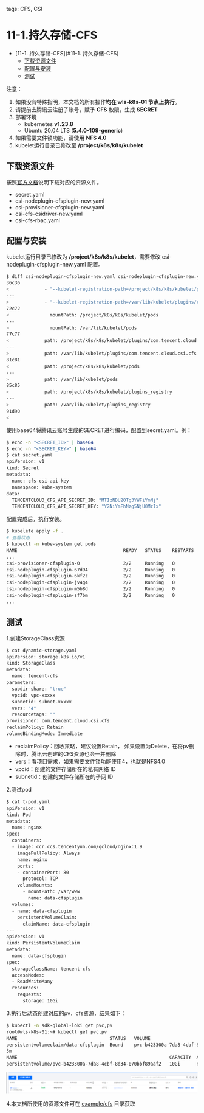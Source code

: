tags: CFS, CSI

# 11-1.持久存储-CFS

<!-- TOC -->

- [11-1. 持久存储-CFS](#11-1. 持久存储-CFS)
    - [下载资源文件](#下载资源文件)
    - [配置与安装](#配置与安装)
    - [测试](#测试)

<!-- /TOC -->

注意：
1. 如果没有特殊指明，本文档的所有操作**均在 wls-k8s-01 节点上执行**。
2. 请提前去腾讯云注册子账号，赋予 **CFS** 权限，生成 **SECRET**
3. 部署环境
   - kubernetes **v1.23.8**
   - Ubuntu 20.04 LTS (**5.4.0-109-generic**)
4. 如果需要文件锁功能，请使用 **NFS 4.0** 
5. kubelet运行目录已修改至 **/project/k8s/k8s/kubelet**

## 下载资源文件

按照[官方文档](https://github.com/TencentCloud/kubernetes-csi-tencentcloud/blob/master/docs/README_CFS.md)说明下载对应的资源文件。

- secret.yaml
- csi-nodeplugin-cfsplugin-new.yaml
- csi-provisioner-cfsplugin-new.yaml
- csi-cfs-csidriver-new.yaml
- csi-cfs-rbac.yaml

## 配置与安装

kubelet运行目录已修改为 **/project/k8s/k8s/kubelet**，需要修改 csi-nodeplugin-cfsplugin-new.yaml 配置。

``` bash
$ diff csi-nodeplugin-cfsplugin-new.yaml csi-nodeplugin-cfsplugin-new.yaml.back
36c36
<             - "--kubelet-registration-path=/project/k8s/k8s/kubelet/plugins/com.tencent.cloud.csi.cfs/csi.sock"
---
>             - "--kubelet-registration-path=/var/lib/kubelet/plugins/com.tencent.cloud.csi.cfs/csi.sock"
72c72
<               mountPath: /project/k8s/k8s/kubelet/pods
---
>               mountPath: /var/lib/kubelet/pods
77c77
<             path: /project/k8s/k8s/kubelet/plugins/com.tencent.cloud.csi.cfs
---
>             path: /var/lib/kubelet/plugins/com.tencent.cloud.csi.cfs
81c81
<             path: /project/k8s/k8s/kubelet/pods
---
>             path: /var/lib/kubelet/pods
85c85
<             path: /project/k8s/k8s/kubelet/plugins_registry
---
>             path: /var/lib/kubelet/plugins_registry
91d90
< 
```

使用base64将腾讯云账号生成的SECRET进行编码，配置到secret.yaml。例：

``` bash
$ echo -n "<SECRET_ID>" | base64
$ echo -n "<SECRET_KEY>" | base64
$ cat secret.yaml
apiVersion: v1
kind: Secret
metadata:
  name: cfs-csi-api-key
  namespace: kube-system
data:
  TENCENTCLOUD_CFS_API_SECRET_ID: "MTIzNDU2OTg3YWFiYmNj"
  TENCENTCLOUD_CFS_API_SECRET_KEY: "Y2NiYmFhNzg5NjU0MzIx"
```

配置完成后，执行安装。

```bash
$ kubelete apply -f .
# 查看状态
$ kubectl -n kube-system get pods
NAME                                       READY   STATUS    RESTARTS       AGE
...
csi-provisioner-cfsplugin-0                2/2     Running   0              22h
csi-nodeplugin-cfsplugin-67d94             2/2     Running   0              16h
csi-nodeplugin-cfsplugin-6kf2z             2/2     Running   0              16h
csi-nodeplugin-cfsplugin-jv4g4             2/2     Running   0              16h
csi-nodeplugin-cfsplugin-m5b8d             2/2     Running   0              16h
csi-nodeplugin-cfsplugin-sf7bm             2/2     Running   0              16h
...
```

## 测试

1.创建StorageClass资源

``` bash
$ cat dynamic-storage.yaml
apiVersion: storage.k8s.io/v1
kind: StorageClass
metadata:
  name: tencent-cfs
parameters:
  subdir-share: "true" 
  vpcid: vpc-xxxxx
  subnetid: subnet-xxxxx
  vers: "4"
  resourcetags: ""
provisioner: com.tencent.cloud.csi.cfs
reclaimPolicy: Retain
volumeBindingMode: Immediate
```

- reclaimPolicy：回收策略，建议设置Retain， 如果设置为Delete，在将pv删除时，腾讯云创建的CFS资源也会一并删除
- vers：看项目需求，如果需要文件锁功能使用4，也就是NFS4.0
- vpcid：创建的文件存储所在的私有网络 ID
- subnetid：创建的文件存储所在的子网 ID

2.测试pod

``` bash
$ cat t-pod.yaml
apiVersion: v1
kind: Pod
metadata:
  name: nginx
spec:
  containers:
  - image: ccr.ccs.tencentyun.com/qcloud/nginx:1.9
    imagePullPolicy: Always
    name: nginx
    ports:
    - containerPort: 80
      protocol: TCP
    volumeMounts:
      - mountPath: /var/www
        name: data-cfsplugin
  volumes:
  - name: data-cfsplugin
    persistentVolumeClaim:
      claimName: data-cfsplugin
---
apiVersion: v1
kind: PersistentVolumeClaim
metadata:
  name: data-cfsplugin
spec:
  storageClassName: tencent-cfs
  accessModes:
  - ReadWriteMany
  resources:
    requests:
      storage: 10Gi
```

3.执行后动态创建对应的pv，cfs资源，结果如下：

```bash
$ kubectl -n sdk-global-loki get pvc,pv
root@wls-k8s-01:~# kubectl get pvc,pv
NAME                                  STATUS   VOLUME                                     CAPACITY  ACCESS MODES  STORAGECLASS   AGE
persistentvolumeclaim/data-cfsplugin  Bound    pvc-b423300a-7da8-4cbf-8d34-070bbf89aaf2   10Gi      RWO           tencent-cfs 
3m
NAME                                                        CAPACITY  ACCESS MODES   RECLAIM POLICY  STATUS   CLAIM                                           STORAGECLASS      REASON   AGE
persistentvolume/pvc-b423300a-7da8-4cbf-8d34-070bbf89aaf2   10Gi      RWO            Retain          Bound    default/data-cfsplugin                     tencent-cfs                19h
```

![](./images/cfs.png)



4.本文档所使用的资源文件可在 [example/cfs](./example/cfs) 目录获取